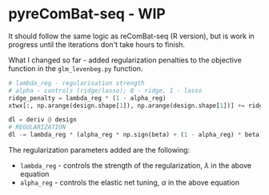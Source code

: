 # pyreComBat-seq - WIP

It should follow the same logic as reComBat-seq (R version), but is work in progress until the iterations don't take hours to finish.


What I changed so far - added regularization penalties to the objective function in the `glm_levenbeg.py` function.
```python
# lambda_reg - regularisation strength
# alpha - controls (ridge/lasso); 0 - ridge, 1 - lasso
ridge_penalty = lambda_reg * (1 - alpha_reg)
xtwx[:, np.arange(design.shape[1]), np.arange(design.shape[1])] += ridge_penalty

dl = deriv @ design
# REGULARIZATION 
dl -= lambda_reg * (alpha_reg * np.sign(beta) + (1 - alpha_reg) * beta)
```

The regularization parameters added are the following:

  - `lambda_reg` - controls the strength of the regularization, $\lambda$ in the above equation
  - `alpha_reg` - controls the elastic net tuning, $\alpha$ in the above equation
